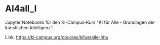 # AI4all_I
Jupyter Notebooks für den KI-Campus-Kurs "KI für Alle - Grundlagen der künstlichen Intelligenz".

Link: https://ki-campus.org/courses/kifueralle-hhu
